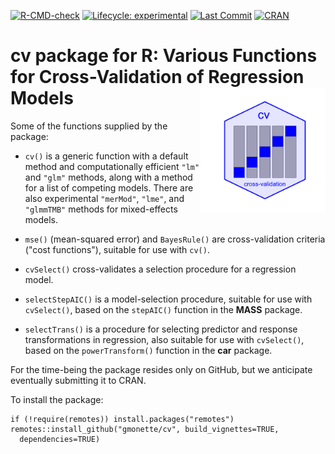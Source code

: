 
<!-- badges: start -->
  [![R-CMD-check](https://github.com/gmonette/cv/actions/workflows/R-CMD-check.yaml/badge.svg)](https://github.com/gmonette/cv/actions/workflows/R-CMD-check.yaml)
  [![Lifecycle: experimental](https://img.shields.io/badge/lifecycle-experimental-brightgreen.svg)](https://lifecycle.r-lib.org/articles/stages.html#experimental)
  [![Last Commit](https://img.shields.io/github/last-commit/gmonette/cv)](https://github.com/gmonette/cv)
  [![CRAN](https://www.r-pkg.org/badges/version/cv)](https://cran.r-project.org/package=cv)
  <!-- badges: end -->
  
# cv package for R: Various Functions for Cross-Validation of Regression Models <img src="man/figures/cv-hex.png" style="float:right; height:200px;" />

Some of the functions supplied by the package:

* `cv()` is a generic function with a default method and 
computationally efficient `"lm"` and `"glm"` methods, along with a method for a list of competing models. There are also experimental `"merMod"`, `"lme"`, and `"glmmTMB"` methods for mixed-effects models.

* `mse()` (mean-squared error) and `BayesRule()` are cross-validation
criteria ("cost functions"), suitable for use with `cv()`.

* `cvSelect()` cross-validates a selection procedure for a regression
model. 

* `selectStepAIC()` is a model-selection procedure, suitable for
use with `cvSelect()`, based on the `stepAIC()` function in the **MASS** 
package.

* `selectTrans()` is a procedure for selecting predictor and response transformations in regression, also suitable for use with `cvSelect()`, based on the `powerTransform()` function in the **car** package.

For the time-being the package resides only on GitHub, but we anticipate
eventually submitting it to CRAN.

To install the package:

```
if (!require(remotes)) install.packages("remotes")
remotes::install_github("gmonette/cv", build_vignettes=TRUE,
  dependencies=TRUE)
```

